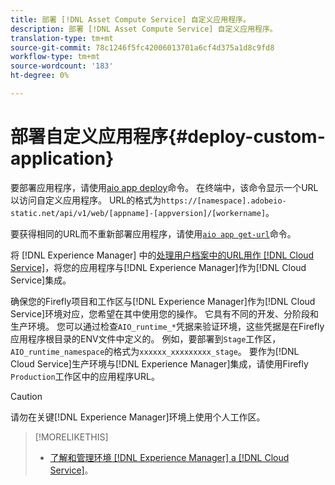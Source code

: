 ```yaml
---
title: 部署 [!DNL Asset Compute Service] 自定义应用程序。
description: 部署 [!DNL Asset Compute Service] 自定义应用程序。
translation-type: tm+mt
source-git-commit: 78c1246f5fc42006013701a6cf4d375a1d8c9fd8
workflow-type: tm+mt
source-wordcount: '183'
ht-degree: 0%

---
```



# 部署自定义应用程序{#deploy-custom-application}

要部署应用程序，请使用[aio app deploy](https://github.com/adobe/aio-cli#aio-appdeploy)命令。 在终端中，该命令显示一个URL以访问自定义应用程序。 URL的格式为`https://[namespace].adobeio-static.net/api/v1/web/[appname]-[appversion]/[workername]`。

要获得相同的URL而不重新部署应用程序，请使用[`aio app get-url`](https://github.com/adobe/aio-cli#aio-appget-url-action)命令。

将 [!DNL Experience Manager] 中的[处理用户档案中的URL用作 [!DNL Cloud Service]](https://experienceleague.adobe.com/docs/experience-manager-cloud-service/assets/manage/asset-microservices-configure-and-use.html)，将您的应用程序与[!DNL Experience Manager]作为[!DNL Cloud Service]集成。

确保您的Firefly项目和工作区与[!DNL Experience Manager]作为[!DNL Cloud Service]环境对应，您希望在其中使用您的操作。 它具有不同的开发、分阶段和生产环境。 您可以通过检查`AIO_runtime_*`凭据来验证环境，这些凭据是在Firefly应用程序根目录的ENV文件中定义的。 例如，要部署到`Stage`工作区，`AIO_runtime_namespace`的格式为`xxxxxx_xxxxxxxxx_stage`。 要作为[!DNL Cloud Service]生产环境与[!DNL Experience Manager]集成，请使用Firefly `Production`工作区中的应用程序URL。

>[!CAUTION]
>
>请勿在关键[!DNL Experience Manager]环境上使用个人工作区。

>[!MORELIKETHIS]
>
>* [了解和管理环境 [!DNL Experience Manager] a [!DNL Cloud Service]](https://experienceleague.adobe.com/docs/experience-manager-cloud-service/implementing/using-cloud-manager/manage-environments.html)。

